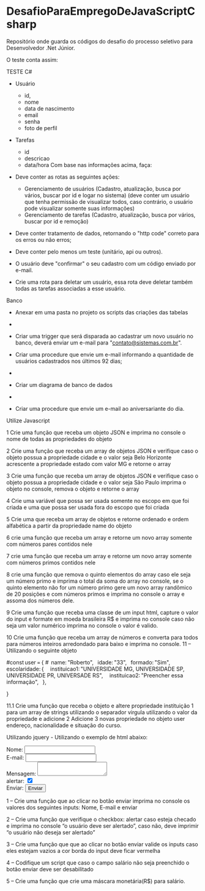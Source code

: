 # DesafioParaEmpregoDeJavaScriptCsharp

Repositório onde guarda os códigos do desafio do processo seletivo para Desenvolvedor .Net Júnior.

O teste conta assim:

TESTE C#
- Usuário
    + id,
    + nome
    + data de nascimento
    + email
    + senha
    + foto de perfil

- Tarefas
    + id
    + descricao
    + data/hora
Com base nas informações acima, faça:
- Deve conter as rotas as seguintes ações:
    - Gerenciamento de usuários (Cadastro, atualização, busca por vários, buscar por id e logar no sistema) (deve conter um usuário que tenha permissão de visualizar todos, caso contrário, o usuário pode visualizar somente suas informações)
    - Gerenciamento de tarefas (Cadastro, atualização, busca por vários, buscar por id e remoção)
- Deve conter tratamento de dados, retornando o "http code" correto para os erros ou não erros;
- Deve conter pelo menos um teste (unitário, api ou outros).
- O usuário deve "confirmar" o seu cadastro com um código enviado por e-mail.
- Crie uma rota para deletar um usuário, essa rota deve deletar também todas as tarefas associadas a esse usuário. 

Banco 

   - Anexar em uma pasta no projeto os scripts das criações das tabelas
   - 
   - Criar uma trigger que será disparada ao cadastrar um novo usuário no banco, deverá enviar um e-mail para "contato@sistemas.com.br".

   - Criar uma procedure que envie um e-mail informando a quantidade de usuários cadastrados nos últimos 92 dias;
   - 
   - Criar um diagrama de banco de dados
   - 
   - Criar uma procedure que envie um e-mail ao aniversariante do dia.

Utilize Javascript

1 Crie uma função que receba um objeto JSON e imprima no console o nome de todas as propriedades do objeto

2 Crie uma função que receba um array de objetos JSON e verifique caso o objeto possua a propriedade cidade e o valor seja Belo Horizonte acrescente a propriedade estado com valor MG e retorne o array

3 Crie uma função que receba um array de objetos JSON e verifique caso o objeto possua a propriedade cidade e o valor seja São Paulo imprima o objeto no console, remova o objeto e retorne o array

4 Crie uma variável que possa ser usada somente no escopo em que foi criada e uma que possa ser usada fora do escopo que foi criada 

5 Crie uma que receba um array de objetos e retorne ordenado e ordem alfabética a partir da propriedade name do objeto

6 crie uma função que receba um array e retorne um novo array somente com números pares contidos nele


7 crie uma função que receba um array e retorne um novo array somente com números primos contidos nele
  
8 crie uma função que remova o quinto elementos do array caso ele seja um número primo e imprima o total da soma do array no console, se o quinto elemento não for um número primo gere um novo array randômico de 20 posições e com números primos e imprima no console o array e assoma dos números dele.

9 Crie uma função que receba uma classe de um input html, capture o valor do input e formate em moeda brasileira R$ e imprima no console caso não seja um valor numérico imprima no console o valor é valido. 

10 Crie uma função que receba um array de números e converta para todos para números inteiros arredondado para baixo e imprima no console.
11 – Utilizando o seguinte objeto 

#const user = { 
#  
  name: "Roberto", 
  
  idade: "33", 
  
  formado: "Sim", 
  
  escolaridade: { 
    
    instituicao1: "UNIVERSIDADE MG, UNIVERSIDADE SP, UNIVERSIDADE PR, UNIVERSADE RS", 
    
    instituicao2: "Preencher essa informação", 
  
  }, 

} 


11.1 Crie uma função que receba o objeto e altere propriedade instituição 1 para um array de strings utilizando o separador virgula utilizando o valor da propriedade e adicione 2 Adicione 3 novas propriedade no objeto user endereço, nacionalidade e situação do curso.  


Utilizando jquery  -   Utilizando o exemplo de html abaixo:

<!DOCTYPE html>
<html lang="en">
<head>
    <meta charset="UTF-8">
    <meta http-equiv="X-UA-Compatible" content="IE=edge">
    <meta name="viewport" content="width=device-width, initial-scale=1.0">
    <title>Document</title>
</head>
    <body>
        <form action="" method="post">
            <div>
                <label for="nome">Nome:</label>
                <input type="text" id="Nome" />
            </div>
            <div>
                <label for="email">E-mail:</label>
                <input type="email" id="email" />
            </div>
            <div>
                <label for="msg">Mensagem:</label>
                <textarea id="msg"></textarea>
            </div>
            <div>
                <label for="msg">alertar:</label>
                <input type="checkbox" name="alertar" checked id="alert">
            </div>
            <div>
                <label for="msg">Enviar:</label>
                <input type="button" name="alertar" value="Enviar" id="send">
            </div>
        </form>
    </body>
</html>


1 – Crie uma função que ao clicar no botão enviar imprima no console os valores dos seguintes inputs: Nome, E-mail e enviar	

2 – Crie uma função que verifique o checkbox:  alertar caso esteja checado e imprima no console “o usuário deve ser alertado”, caso não, deve imprimir “o usuário não deseja ser alertado”

3 – Crie uma função que que ao clicar no botão enviar valide os inputs caso eles estejam vazios a cor borda do input deve ficar vermelha 

4 – Codifique um script que caso o campo salário não seja preenchido o botão enviar deve ser desabilitado

5 – Crie uma função que crie uma máscara monetária(R$) para salário.  
